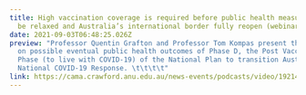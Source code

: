 ```yaml
---
title: High vaccination coverage is required before public health measures can
  be relaxed and Australia’s international border fully reopen (webinar)
date: 2021-09-03T06:48:25.026Z
preview: "Professor Quentin Grafton and Professor Tom Kompas present their model
  on possible eventual public health outcomes of Phase D, the Post Vaccination
  Phase (to live with COVID-19) of the National Plan to transition Australia’s
  National COVID-19 Response. \t\t\t\t"
link: https://cama.crawford.anu.edu.au/news-events/podcasts/video/19214/high-vaccination-coverage-required-public-health-measures-can-be
---
```

